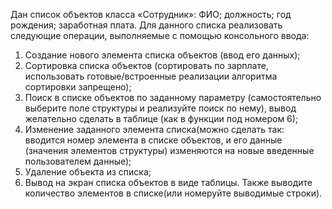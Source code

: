 Дан список объектов класса «Сотрудник»: ФИО; должность; год рождения; заработная плата. Для данного списка реализовать следующие операции, выполняемые с помощью консольного ввода:
1) Создание нового элемента списка объектов (ввод его данных);
2) Сортировка списка объектов (сортировать по зарплате, использовать готовые/встроенные реализации алгоритма сортировки запрещено);
3) Поиск в списке объектов по заданному параметру (самостоятельно выберите поле структуры  и реализуйте поиск по нему), вывод желательно сделать в таблице (как в функции под номером 6);
4) Изменение заданного элемента списка(можно сделать так: вводится номер элемента в списке объектов, и его данные (значения элементов структуры) изменяются на новые введенные пользователем данные);
5) Удаление объекта из списка;
6) Вывод на экран списка объектов в виде таблицы. Также выводите количество элементов в списке(или номеруйте выводимые строки). 